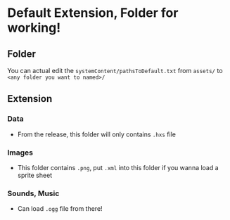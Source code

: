 # Default Extension, Folder for working!
## Folder
You can actual edit the `systemContent/pathsToDefault.txt` from `assets/` to `<any folder you want to named>/`

## Extension
### Data
- From the release, this folder will only contains `.hxs` file
### Images
- This folder contains `.png`, put `.xml` into this folder if you wanna load a sprite sheet
### Sounds, Music
- Can load `.ogg` file from there!